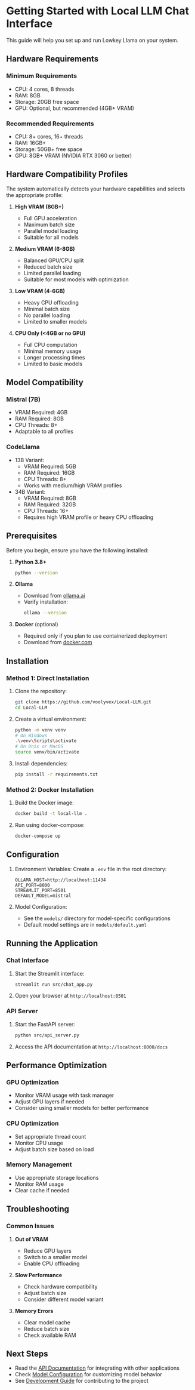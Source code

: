 # Getting Started with Local LLM Chat Interface

This guide will help you set up and run Lowkey Llama on your system.

## Hardware Requirements

### Minimum Requirements
- CPU: 4 cores, 8 threads
- RAM: 8GB
- Storage: 20GB free space
- GPU: Optional, but recommended (4GB+ VRAM)

### Recommended Requirements
- CPU: 8+ cores, 16+ threads
- RAM: 16GB+
- Storage: 50GB+ free space
- GPU: 8GB+ VRAM (NVIDIA RTX 3060 or better)

## Hardware Compatibility Profiles

The system automatically detects your hardware capabilities and selects the appropriate profile:

1. **High VRAM (8GB+)**
   - Full GPU acceleration
   - Maximum batch size
   - Parallel model loading
   - Suitable for all models

2. **Medium VRAM (6-8GB)**
   - Balanced GPU/CPU split
   - Reduced batch size
   - Limited parallel loading
   - Suitable for most models with optimization

3. **Low VRAM (4-6GB)**
   - Heavy CPU offloading
   - Minimal batch size
   - No parallel loading
   - Limited to smaller models

4. **CPU Only (<4GB or no GPU)**
   - Full CPU computation
   - Minimal memory usage
   - Longer processing times
   - Limited to basic models

## Model Compatibility

### Mistral (7B)
- VRAM Required: 4GB
- RAM Required: 8GB
- CPU Threads: 8+
- Adaptable to all profiles

### CodeLlama
- 13B Variant:
  - VRAM Required: 5GB
  - RAM Required: 16GB
  - CPU Threads: 8+
  - Works with medium/high VRAM profiles
- 34B Variant:
  - VRAM Required: 8GB
  - RAM Required: 32GB
  - CPU Threads: 16+
  - Requires high VRAM profile or heavy CPU offloading

## Prerequisites

Before you begin, ensure you have the following installed:

1. **Python 3.8+**
   ```bash
   python --version
   ```

2. **Ollama**
   - Download from [ollama.ai](https://ollama.ai)
   - Verify installation:
     ```bash
     ollama --version
     ```

3. **Docker** (optional)
   - Required only if you plan to use containerized deployment
   - Download from [docker.com](https://www.docker.com/get-started)

## Installation

### Method 1: Direct Installation

1. Clone the repository:
   ```bash
   git clone https://github.com/voolyvex/Local-LLM.git
   cd Local-LLM
   ```

2. Create a virtual environment:
   ```bash
   python -m venv venv
   # On Windows
   .\venv\Scripts\activate
   # On Unix or MacOS
   source venv/bin/activate
   ```

3. Install dependencies:
   ```bash
   pip install -r requirements.txt
   ```

### Method 2: Docker Installation

1. Build the Docker image:
   ```bash
   docker build -t local-llm .
   ```

2. Run using docker-compose:
   ```bash
   docker-compose up
   ```

## Configuration

1. Environment Variables:
   Create a `.env` file in the root directory:
   ```env
   OLLAMA_HOST=http://localhost:11434
   API_PORT=8000
   STREAMLIT_PORT=8501
   DEFAULT_MODEL=mistral
   ```

2. Model Configuration:
   - See the `models/` directory for model-specific configurations
   - Default model settings are in `models/default.yaml`

## Running the Application

### Chat Interface

1. Start the Streamlit interface:
   ```bash
   streamlit run src/chat_app.py
   ```
2. Open your browser at `http://localhost:8501`

### API Server

1. Start the FastAPI server:
   ```bash
   python src/api_server.py
   ```
2. Access the API documentation at `http://localhost:8000/docs`

## Performance Optimization

### GPU Optimization
- Monitor VRAM usage with task manager
- Adjust GPU layers if needed
- Consider using smaller models for better performance

### CPU Optimization
- Set appropriate thread count
- Monitor CPU usage
- Adjust batch size based on load

### Memory Management
- Use appropriate storage locations
- Monitor RAM usage
- Clear cache if needed

## Troubleshooting

### Common Issues
1. **Out of VRAM**
   - Reduce GPU layers
   - Switch to a smaller model
   - Enable CPU offloading

2. **Slow Performance**
   - Check hardware compatibility
   - Adjust batch size
   - Consider different model variant

3. **Memory Errors**
   - Clear model cache
   - Reduce batch size
   - Check available RAM

## Next Steps

- Read the [API Documentation](api.md) for integrating with other applications
- Check [Model Configuration](../models/README.md) for customizing model behavior
- See [Development Guide](development.md) for contributing to the project 